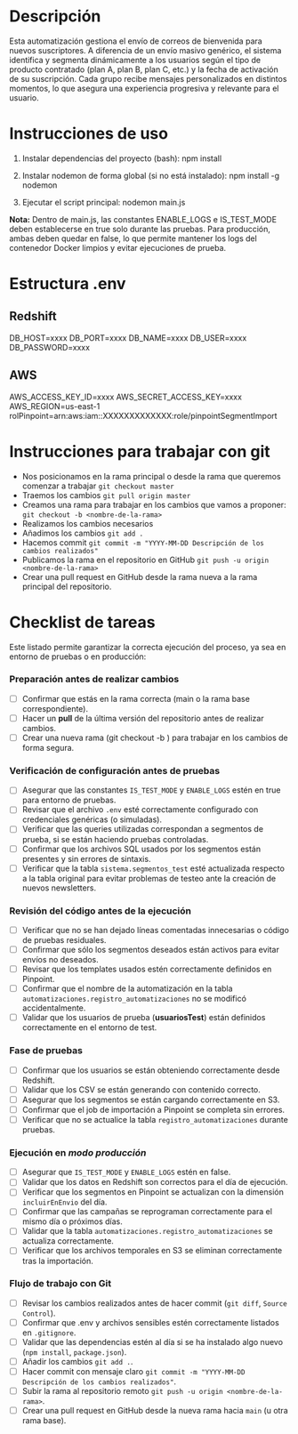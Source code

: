 # Descripción 
Esta automatización gestiona el envío de correos de bienvenida para nuevos suscriptores. A diferencia de un envío masivo genérico, el sistema identifica y segmenta dinámicamente a los usuarios según el tipo de producto contratado (plan A, plan B, plan C, etc.) y la fecha de activación de su suscripción. Cada grupo recibe mensajes personalizados en distintos momentos, lo que asegura una experiencia progresiva y relevante para el usuario.

# Instrucciones de uso
1. Instalar dependencias del proyecto (bash):
   npm install

2. Instalar nodemon de forma global (si no está instalado):
    npm install -g nodemon

3. Ejecutar el script principal:
    nodemon main.js

**Nota:** Dentro de main.js, las constantes ENABLE_LOGS e IS_TEST_MODE deben establecerse en true solo durante las pruebas. Para producción, ambas deben quedar en false, lo que permite mantener los logs del contenedor Docker limpios y evitar ejecuciones de prueba.

# Estructura .env
## Redshift
DB_HOST=xxxx
DB_PORT=xxxx
DB_NAME=xxxx
DB_USER=xxxx
DB_PASSWORD=xxxx

## AWS
AWS_ACCESS_KEY_ID=xxxx
AWS_SECRET_ACCESS_KEY=xxxx
AWS_REGION=us-east-1
rolPinpoint=arn:aws:iam::XXXXXXXXXXXXX:role/pinpointSegmentImport

# Instrucciones para trabajar con git
- Nos posicionamos en la rama principal o desde la rama que queremos comenzar a trabajar `git checkout master`
- Traemos los cambios `git pull origin master`
- Creamos una rama para trabajar en los cambios que vamos a proponer: `git checkout -b <nombre-de-la-rama>`
- Realizamos los cambios necesarios
- Añadimos los cambios `git add .`
- Hacemos commit `git commit -m "YYYY-MM-DD Descripción de los cambios realizados"`
- Publicamos la rama en el repositorio en GitHub `git push -u origin <nombre-de-la-rama>`
- Crear una pull request en GitHub desde la rama nueva a la rama principal del repositorio.

# Checklist de tareas

Este listado permite garantizar la correcta ejecución del proceso, ya sea en entorno de pruebas o en producción:

### Preparación antes de realizar cambios

- [ ] Confirmar que estás en la rama correcta (main o la rama base correspondiente).
- [ ] Hacer un **pull** de la última versión del repositorio antes de realizar cambios.
- [ ] Crear una nueva rama (git checkout -b <nombre-de-la-rama>) para trabajar en los cambios de forma segura.

### Verificación de configuración antes de pruebas

- [ ] Asegurar que las constantes `IS_TEST_MODE` y `ENABLE_LOGS` estén en true para entorno de pruebas.
- [ ] Revisar que el archivo `.env` esté correctamente configurado con credenciales genéricas (o simuladas).
- [ ] Verificar que las queries utilizadas correspondan a segmentos de prueba, si se están haciendo pruebas controladas.
- [ ] Confirmar que los archivos SQL usados por los segmentos están presentes y sin errores de sintaxis.
- [ ] Verificar que la tabla `sistema.segmentos_test` esté actualizada respecto a la tabla original para evitar problemas de testeo ante la creación de nuevos newsletters.

### Revisión del código antes de la ejecución

- [ ] Verificar que no se han dejado líneas comentadas innecesarias o código de pruebas residuales.
- [ ] Confirmar que sólo los segmentos deseados están activos para evitar envíos no deseados.
- [ ] Revisar que los templates usados estén correctamente definidos en Pinpoint. 
- [ ] Confirmar que el nombre de la automatización en la tabla `automatizaciones.registro_automatizaciones` no se modificó accidentalmente.
- [ ] Validar que los usuarios de prueba (**usuariosTest**) están definidos correctamente en el entorno de test.

### Fase de pruebas

- [ ] Confirmar que los usuarios se están obteniendo correctamente desde Redshift.
- [ ] Validar que los CSV se están generando con contenido correcto.
- [ ] Asegurar que los segmentos se están cargando correctamente en S3.
- [ ] Confirmar que el job de importación a Pinpoint se completa sin errores.
- [ ] Verificar que no se actualice la tabla `registro_automatizaciones` durante pruebas.

### Ejecución en *modo producción*

- [ ] Asegurar que `IS_TEST_MODE` y `ENABLE_LOGS` estén en false.
- [ ] Validar que los datos en Redshift son correctos para el día de ejecución.
- [ ] Verificar que los segmentos en Pinpoint se actualizan con la dimensión `incluirEnEnvio` del día.
- [ ] Confirmar que las campañas se reprograman correctamente para el mismo día o próximos días.
- [ ] Validar que la tabla `automatizaciones.registro_automatizaciones` se actualiza correctamente.
- [ ] Verificar que los archivos temporales en S3 se eliminan correctamente tras la importación.

### Flujo de trabajo con Git

- [ ] Revisar los cambios realizados antes de hacer commit (`git diff`, `Source Control`).
- [ ] Confirmar que .env y archivos sensibles estén correctamente listados en `.gitignore`.
- [ ] Validar que las dependencias estén al día si se ha instalado algo nuevo (`npm install`, `package.json`).
- [ ] Añadir los cambios `git add .`.
- [ ] Hacer commit con mensaje claro `git commit -m "YYYY-MM-DD Descripción de los cambios realizados"`.
- [ ] Subir la rama al repositorio remoto `git push -u origin <nombre-de-la-rama>`.
- [ ] Crear una pull request en GitHub desde la nueva rama hacia `main` (u otra rama base).
